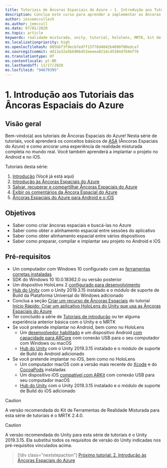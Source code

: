 ```yaml
---
title: Tutoriais de Âncoras Espaciais do Azure – 1. Introdução aos Tutoriais das Âncoras Espaciais do Azure
description: Conclua este curso para aprender a implementar as Âncoras Espaciais do Azure em um aplicativo de realidade misturada.
author: jessemcculloch
ms.author: jemccull
ms.date: 07/01/2020
ms.topic: article
keywords: realidade misturada, unity, tutorial, hololens, MRTK, kit de ferramentas de realidade misturada, UWP, âncoras espaciais do Azure, ios, android, Windows 10, ARCore, macOS, Suporte de Build do Android, ARKit
ms.localizationpriority: high
ms.openlocfilehash: 005bbf3f9ecb7ed7f15f78d4042b4090f00edca7
ms.sourcegitcommit: dd13a32a5bb90bd53eeeea8214cd5384d7b9ef76
ms.translationtype: HT
ms.contentlocale: pt-BR
ms.lasthandoff: 11/17/2020
ms.locfileid: "94679395"
---
```

# <a name="1-introduction-to-the-azure-spatial-anchors-tutorials"></a>1. Introdução aos Tutoriais das Âncoras Espaciais do Azure

## <a name="overview"></a>Visão geral

Bem-vindo(a) aos tutoriais de Âncoras Espaciais do Azure! Nesta série de tutoriais, você aprenderá os conceitos básicos de <a href="https://azure.microsoft.com/services/spatial-anchors" target="_blank">ASA</a> (Âncoras Espaciais do Azure) e como ancorar uma experiência de realidade misturada completa no mundo real. Você também aprenderá a implantar o projeto no Android e no iOS.

Tutoriais desta série:

1. [Introdução](mr-learning-asa-01.md) (Você já está aqui)
2. [Introdução às Âncoras Espaciais do Azure](mr-learning-asa-02.md)
3. [Salvar, recuperar e compartilhar Âncoras Espaciais do Azure](mr-learning-asa-03.md)
4. [Exibir os comentários da Âncora Espacial do Azure](mr-learning-asa-04.md)
5. [Âncoras Espaciais do Azure para Android e o iOS](mr-learning-asa-05.md)

## <a name="objectives"></a>Objetivos

* Saber como criar âncoras espaciais e buscá-las no Azure
* Saber como obter o alinhamento espacial entre sessões do aplicativo
* Saber como obter alinhamento espacial entre vários dispositivos
* Saber como preparar, compilar e implantar seu projeto no Android e iOS

## <a name="prerequisites"></a>Pré-requisitos

* Um computador com Windows 10 configurado com as [ferramentas corretas instaladas](../../install-the-tools.md)
* SDK do Windows 10 10.0.18362.0 ou versão posterior
* Um dispositivo HoloLens 2 [configurado para desenvolvimento](../../platform-capabilities-and-apis/using-visual-studio.md#enabling-developer-mode)
* <a href="https://docs.unity3d.com/Manual/GettingStartedInstallingHub.html" target="_blank">Hub do Unity</a> com o Unity 2019.3.15 instalado e o módulo de suporte de Build da Plataforma Universal do Windows adicionado
* Conclua a seção [Criar um recurso de Âncoras Espaciais](https://docs.microsoft.com/azure/spatial-anchors/quickstarts/get-started-unity-hololens#create-a-spatial-anchors-resource) do tutorial [Início Rápido: Criar um aplicativo HoloLens do Unity que usa as Âncoras Espaciais do Azure](https://docs.microsoft.com/azure/spatial-anchors/quickstarts/get-started-unity-hololens)
* Ter concluído a série de [Tutoriais de introdução](mr-learning-base-01.md) ou ter alguma experiência anterior básica com o Unity e o MRTK
* Se você pretende implantar no Android, bem como no HoloLens
  * Um <a href="https://developer.android.com/studio/debug/dev-options" target="_blank">desenvolvedor habilitado</a> e um dispositivo Android <a href="https://developers.google.com/ar/discover/supported-devices" target="_blank">com capacidade para ARCore</a> com conexão USB para o seu computador com Windows ou macOS
  * <a href="https://docs.unity3d.com/Manual/GettingStartedInstallingHub.html" target="_blank">Hub do Unity</a> com o Unity 2019.3.15 instalado e o módulo de suporte de Build do Android adicionado
* Se você pretende implantar no iOS, bem como no HoloLens
  * Um computador macOS com a versão mais recente do <a href="https://geo.itunes.apple.com/us/app/xcode/id497799835?mt=12" target="_blank">Xcode</a> e do <a href="https://cocoapods.org" target="_blank">CocoaPods</a> instaladas
  * Um dispositivo iOS <a href="https://developer.apple.com/documentation/arkit/verifying_device_support_and_user_permission" target="_blank">compatível com ARKit</a> com conexão USB para seu computador macOS
  * <a href="https://docs.unity3d.com/Manual/GettingStartedInstallingHub.html" target="_blank">Hub do Unity</a> com o Unity 2019.3.15 instalado e o módulo de suporte de Build do iOS adicionado

> [!CAUTION]
> A versão recomendada do Kit de Ferramentas de Realidade Misturada para esta série de tutoriais é o MRTK 2.4.0.

> [!CAUTION]
> A versão recomendada do Unity para esta série de tutoriais é o Unity 2019.3.15. Ela substitui todos os requisitos de versão do Unity indicadas nos pré-requisitos vinculados acima.

> [!div class="nextstepaction"]
> [Próximo tutorial: 2. Introdução às Âncoras Espaciais do Azure](mr-learning-asa-02.md)
